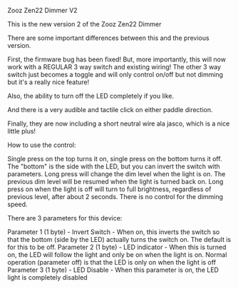 Zooz Zen22 Dimmer V2

This is the new version 2 of the Zooz Zen22 Dimmer

There are some important differences between this and the previous version.

First, the firmware bug has been fixed! But, more importantly, this will now work with a REGULAR 3 way switch and existing wiring! The other 3 way switch just becomes a toggle and will only control on/off but not dimming but it's a really nice feature!

Also, the ability to turn off the LED completely if you like.

And there is a very audible and tactile click on either paddle direction.

Finally, they are now including a short neutral wire ala jasco, which is a nice little plus!

How to use the control:

Single press on the top turns it on, single press on the bottom turns it off. The "bottom" is the side with the LED, but you can invert the switch with parameters. Long press will change the dim level when the light is on. The previous dim level will be resumed when the light is turned back on. Long press on when the light is off will turn to full brightness, regardless of previous level, after about 2 seconds. There is no control for the dimming speed.

There are 3 parameters for this device:

Parameter 1 (1 byte) - Invert Switch - When on, this inverts the switch so that the bottom (side by the LED) actually turns the switch on. The default is for this to be off. 
Parameter 2 (1 byte) - LED indicator - When this is turned on, the LED will follow the light and only be on when the light is on. Normal operation (parameter off) is that the LED is only on when the light is off
Parameter 3 (1 byte) - LED Disable   - When this parameter is on, the LED light is completely disabled

